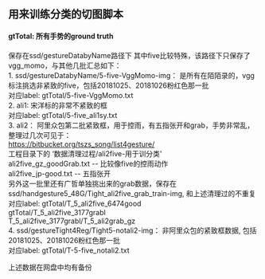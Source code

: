 ## 用来训练分类的切图脚本
#### gtTotal: 所有手势的ground truth  
  保存在ssd/gestureDatabyName路径下
  其中five比较特殊，该路径下只保存了vgg_momo，与其他几批汇总如下：  
    1. ssd/gestureDatabyName/5-five-VggMomo-img： 是所有在陌陌录的，vgg标注挑选非紧致的five，包括20181025、20181026粉红色那一批  
        对应label: gtTotal/5-five-VggMomo.txt  
    2. ali1: 宋洋标的非常不紧致的框  
        对应label: gtTotal/5-five_ali1sy.txt  
    3. ali2： 阿里众包第二批紧致框，用于控雨，有五指张开和grab，手势非常乱，整理过几次可见于：  
        https://bitbucket.org/tszs_song/list4gesture/  
        工程目录下的 ‘数据清理过程/ali2five-用于训分类'    
        ali2five_gz_goodGrab.txt             -- 比较像five的控雨动作  
        ali2five_jp-good.txt                       -- 五指张开     
        另外这一批里还有广哲单独挑出来的grab数据，保存在  
        ssd/handgesture5_48G/Tight_ali2five_grab_train-img, 和上述清理过的不重复  
        对应label: gtTotal/T_5_ali2five_6474good  
                         gtTotal/T_5_ali2five_3177grabl  
                         T_5_ali2five_3177grabl/T_5_ali2grab_gz  
    4. ssd/gestureTight4Reg/Tight5-notali2-img： 非阿里众包的紧致框数据, 包括20181025、20181026粉红色那一批  
        对应label: gtTotal/T-5-five_notali2.txt  
      
    

上述数据在网盘中均有备份
